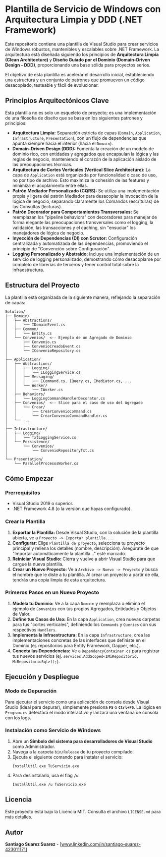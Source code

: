 # Plantilla de Servicio de Windows con Arquitectura Limpia y DDD (.NET Framework)

Este repositorio contiene una plantilla de Visual Studio para crear servicios de Windows robustos, mantenibles y escalables sobre .NET Framework. La arquitectura está diseñada siguiendo los principios de **Arquitectura Limpia (Clean Architecture)** y **Diseño Guiado por el Dominio (Domain-Driven Design - DDD)**, proporcionando una base sólida para proyectos serios.

El objetivo de esta plantilla es acelerar el desarrollo inicial, estableciendo una estructura y un conjunto de patrones que promueven un código desacoplado, testeable y fácil de evolucionar.

## Principios Arquitectónicos Clave

Esta plantilla no es solo un esqueleto de proyecto; es una implementación de una filosofía de diseño que se basa en los siguientes patrones y principios:

* **Arquitectura Limpia:** Separación estricta de capas (`Domain`, `Application`, `Infrastructure`, `Presentation`), con un flujo de dependencias que apunta siempre hacia el interior (hacia el `Domain`).
* **Domain-Driven Design (DDD):** Fomenta la creación de un modelo de dominio rico, con entidades y agregados que encapsulan la lógica y las reglas de negocio, manteniendo el corazón de la aplicación aislado de las preocupaciones técnicas.
* **Arquitectura de Cortes Verticales (Vertical Slice Architecture):** La capa de `Application` está organizada por funcionalidad o caso de uso, no por tipo de archivo. Esto maximiza la cohesión de las features y minimiza el acoplamiento entre ellas.
* **Patrón Mediador Personalizado (CQRS):** Se utiliza una implementación propia y ligera del patrón Mediador para desacoplar la invocación de la lógica de negocio, separando claramente los Comandos (escrituras) de las Consultas (lecturas).
* **Patrón Decorador para Comportamientos Transversales:** Se reemplazan los "pipeline behaviors" con decoradores para manejar de forma elegante las preocupaciones transversales como el logging, la validación, las transacciones y el caching, sin "ensuciar" los manejadores de lógica de negocio.
* **Inyección de Dependencias (DI) con Scrutor:** Configuración centralizada y automatizada de las dependencias, promoviendo el principio de "Convención sobre Configuración".
* **Logging Personalizado y Abstraído:** Incluye una implementación de un servicio de logging personalizado, demostrando cómo desacoplarse por completo de librerías de terceros y tener control total sobre la infraestructura.

## Estructura del Proyecto

La plantilla está organizada de la siguiente manera, reflejando la separación de capas:

```
Solution/
├── Domain/
│   ├── Abstractions/
│   │   └── IDomainEvent.cs
│   ├── Common/
│   │   └── Entity.cs
│   └── Convenios/  <-- Ejemplo de un Agregado de Dominio
│       ├── Convenio.cs
│       ├── ConvenioCreadoEvent.cs
│       └── IConvenioRepository.cs
│
├── Application/
│   ├── Abstractions/
│   │   ├── Logging/
│   │   │   └── ILoggingService.cs
│   │   ├── Messaging/
│   │   │   ├── ICommand.cs, IQuery.cs, IMediator.cs, ...
│   │   └── Worker/
│   │       └── IWorker.cs
│   ├── Behaviors/
│   │   └── LoggingCommandHandlerDecorator.cs
│   ├── Convenios/  <-- Slice para el caso de uso del Agregado
│   │   └── Crear/
│   │       ├── CrearConvenioCommand.cs
│   │       └── CrearConvenioCommandHandler.cs
│   └── ...
│
├── Infrastructure/
│   ├── Logging/
│   │   └── TxtLoggingService.cs
│   └── Persistence/
│       └── Convenios/
│           └── ConvenioRepositoryTxt.cs
│
└── Presentation/
    └── ParallelProcesosWorker.cs
```

## Cómo Empezar

### Prerrequisitos
* Visual Studio 2019 o superior.
* .NET Framework 4.8 (o la versión que hayas configurado).

### Crear la Plantilla
1.  **Exportar la Plantilla:** Desde Visual Studio, con la solución de la plantilla abierta, ve a `Proyecto -> Exportar plantilla...`.
2.  **Configurar:** Elige `Plantilla de proyecto`, selecciona tu proyecto principal y rellena los detalles (nombre, descripción). Asegúrate de que "Importar automáticamente la plantilla..." esté marcado.
3.  **Reiniciar Visual Studio:** Cierra y vuelve a abrir Visual Studio para que cargue la nueva plantilla.
4.  **Crear un Nuevo Proyecto:** Ve a `Archivo -> Nuevo -> Proyecto` y busca el nombre que le diste a tu plantilla. Al crear un proyecto a partir de ella, tendrás una copia limpia de esta arquitectura.

### Primeros Pasos en un Nuevo Proyecto
1.  **Modela tu Dominio:** Ve a la capa `Domain` y reemplaza o elimina el ejemplo de `Convenios` con tus propios Agregados, Entidades y Objetos de Valor.
2.  **Define tus Casos de Uso:** En la capa `Application`, crea nuevas carpetas para tus "cortes verticales", definiendo los `Commands` y `Queries` con sus respectivos `Handlers`.
3.  **Implementa la Infraestructura:** En la capa `Infrastructure`, crea las implementaciones concretas de las interfaces que definiste en el Dominio (ej. repositorios para Entity Framework, Dapper, etc.).
4.  **Conecta las Dependencias:** Ve a `DependencyContainer.cs` para registrar tus nuevos servicios (ej. `services.AddScoped<IMiRepositorio, MiRepositorioSql>();`).

## Ejecución y Despliegue

### Modo de Depuración
Para ejecutar el servicio como una aplicación de consola desde Visual Studio (ideal para depurar), simplemente presiona **`F5`** o **`Ctrl+F5`**. La lógica en `Program.cs` detectará el modo interactivo y lanzará una ventana de consola con los logs.

### Instalación como Servicio de Windows
1.  Abre un **Símbolo del sistema para desarrolladores de Visual Studio** como Administrador.
2.  Navega a la carpeta `bin/Release` de tu proyecto compilado.
3.  Ejecuta el siguiente comando para instalar el servicio:
    ```shell
    InstallUtil.exe TuServicio.exe
    ```
4.  Para desinstalarlo, usa el flag `/u`:
    ```shell
    InstallUtil.exe /u TuServicio.exe
    ```

## Licencia

Este proyecto está bajo la Licencia MIT. Consulta el archivo `LICENSE.md` para más detalles.

## Autor

**Santiago Suarez Suarez** - [www.linkedin.com/in/santiago-suarez-423011171]

